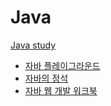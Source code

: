 # Java
 [Java study](https://github.com/JinsuYeo/Java/wiki)

* [자바 플레이그라운드](https://github.com/JinsuYeo/Java/wiki/%EC%9E%90%EB%B0%94-%ED%94%8C%EB%A0%88%EC%9D%B4%EA%B7%B8%EB%9D%BC%EC%9A%B4%EB%93%9C)   
* [자바의 정석](https://github.com/JinsuYeo/Java/wiki/%EC%9E%90%EB%B0%94%EC%9D%98-%EC%A0%95%EC%84%9D)   
* [자바 웹 개발 워크북](https://github.com/JinsuYeo/Java/wiki/%EC%9E%90%EB%B0%94-%EC%9B%B9-%EA%B0%9C%EB%B0%9C-%EC%9B%8C%ED%81%AC%EB%B6%81)   
